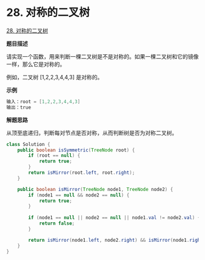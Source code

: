 # 28. 对称的二叉树

[28. 对称的二叉树](https://leetcode.cn/problems/dui-cheng-de-er-cha-shu-lcof/)

**题目描述**

请实现一个函数，用来判断一棵二叉树是不是对称的。如果一棵二叉树和它的镜像一样，那么它是对称的。

例如，二叉树 [1,2,2,3,4,4,3] 是对称的。

**示例**

```java
输入：root = [1,2,2,3,4,4,3]
输出：true
```

**解题思路**

从顶至底递归，判断每对节点是否对称，从而判断树是否为对称二叉树。

```java
class Solution {
    public boolean isSymmetric(TreeNode root) {
        if (root == null) {
            return true;
        }
        return isMirror(root.left, root.right);
    }

    public boolean isMirror(TreeNode node1, TreeNode node2) {
        if (node1 == null && node2 == null) {
            return true;
        }
        
        if (node1 == null || node2 == null || node1.val != node2.val) {
            return false;
        }

        return isMirror(node1.left, node2.right) && isMirror(node1.right, node2.left);
    }
}
```

